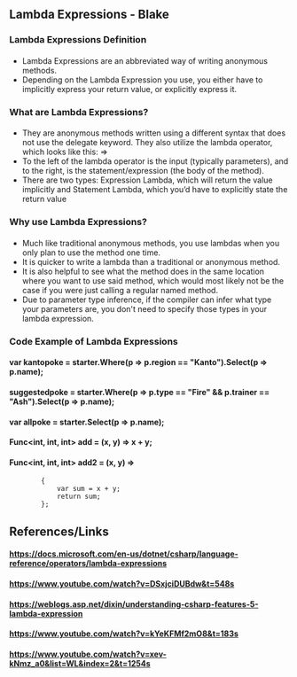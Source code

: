 
##  **Lambda Expressions** - Blake

### **Lambda Expressions Definition**
####  
- Lambda Expressions are an abbreviated way of writing anonymous methods.
- Depending on the Lambda Expression you use, you either have to implicitly express your return value, or explicitly express it. 


### **What are Lambda Expressions?**
#### 
- They are anonymous methods written using a different syntax that does not use the delegate keyword. They also utilize the lambda operator, which looks like this: => 
- To the left of the lambda operator is the input (typically parameters), and to the right, is the statement/expression (the body of the method).
- There are two types: Expression Lambda, which will return the value implicitly and Statement Lambda, which you’d have to explicitly state the return value


### **Why use Lambda Expressions?**
#### 
 - Much like traditional anonymous methods, you use lambdas when you only plan to use the method one time.
 - It is quicker to write a lambda than a traditional or anonymous method.
 - It is also helpful to see what the method does in the same location where you want to use said method, which would most likely not be the case if you were just calling a regular named method. 
 - Due to parameter type inference, if the compiler can infer what type your parameters are, you don't need to specify those types in your lambda expression.  


### **Code Example of Lambda Expressions**

#### var kantopoke = starter.Where(p => p.region == "Kanto").Select(p => p.name);

#### suggestedpoke = starter.Where(p => p.type == "Fire" && p.trainer == "Ash").Select(p => p.name);

#### var allpoke = starter.Select(p => p.name);

#### Func<int, int, int> add = (x, y) => x + y;

####     Func<int, int, int> add2 = (x, y) =>
            {
                var sum = x + y;
                return sum;
            };

## References/Links

#### https://docs.microsoft.com/en-us/dotnet/csharp/language-reference/operators/lambda-expressions

#### https://www.youtube.com/watch?v=DSxjciDUBdw&t=548s

#### https://weblogs.asp.net/dixin/understanding-csharp-features-5-lambda-expression

#### https://www.youtube.com/watch?v=kYeKFMf2mO8&t=183s

#### https://www.youtube.com/watch?v=xev-kNmz_a0&list=WL&index=2&t=1254s